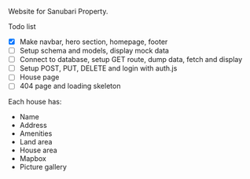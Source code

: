 Website for Sanubari Property.

Todo list

- [x] Make navbar, hero section, homepage, footer
- [ ] Setup schema and models, display mock data
- [ ] Connect to database, setup GET route, dump data, fetch and display
- [ ] Setup POST, PUT, DELETE and login with auth.js
- [ ] House page
- [ ] 404 page and loading skeleton

Each house has:

- Name
- Address
- Amenities
- Land area
- House area
- Mapbox
- Picture gallery
